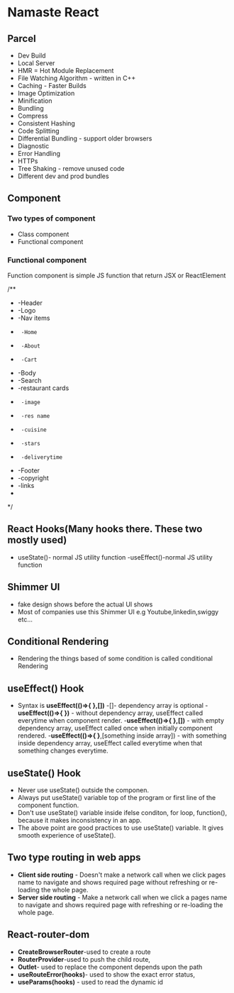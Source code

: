 # Namaste React

## Parcel
- Dev Build
- Local Server
- HMR = Hot Module Replacement
- File Watching Algorithm - written in C++
- Caching - Faster Builds
- Image Optimization
- Minification
- Bundling
- Compress
- Consistent Hashing
- Code Splitting
- Differential Bundling - support older browsers
- Diagnostic
- Error Handling
- HTTPs
- Tree Shaking - remove unused code
- Different dev and prod bundles

## Component 
### Two types of component
- Class component 
- Functional component 
### Functional component
Function component is simple JS function that return JSX or ReactElement

/**
 * -Header
 *  -Logo
 *  -Nav items
 *      -Home
 *      -About
 *      -Cart
 * -Body
 *  -Search
 *  -restaurant cards
 *      -image
 *      -res name
 *      -cuisine
 *      -stars
 *      -deliverytime
 * -Footer
 *  -copyright
 *  -links
 * 
 */

 ## React Hooks(Many hooks there. These two mostly used)
 - useState()- normal JS utility function
 -useEffect()-normal JS utility function

 ## Shimmer UI
 - fake design shows before the actual UI shows 
 - Most of companies use this Shimmer UI e.g Youtube,linkedin,swiggy etc...

 ## Conditional Rendering
 - Rendering the things based of some condition is called conditional Rendering

 ## useEffect() Hook
 - Syntax is **useEffect(()=>{ },[])**
 -[]- dependency array is optional
 -**useEffect(()=>{ })** - without dependency array, useEffect called everytime when component render.
 -**useEffect(()=>{ },[])** - with empty dependency array, useEffect called once when initially component rendered.
 -**useEffect(()=>{ }**,[something inside array]) - with something inside dependency array, useEffect called everytime when that something changes everytime.

 ## useState() Hook
 - Never use useState() outside the componen.
 - Always put useState() variable top of the program or first line of the component function.
 - Don't use useState() variable inside ifelse conditon, for loop, function(), because it makes inconsistency in an app.
 - The above point are good practices to use useState() variable. It gives smooth experience of useState().

 ## Two type routing in web apps
 - **Client side routing** - Doesn't make a network call when we click pages name to navigate and shows required page without refreshing or re-loading the whole page.
 - **Server side routing** - Make a network call when we click a pages name to navigate and shows required page with refreshing or re-loading the whole page.

 ## React-router-dom
 - **CreateBrowserRouter**-used to create a route
 - **RouterProvider**-used to push the child route,
 - **Outlet**- used to replace the component depends upon the path
 - **useRouteError(hooks)**- used to show the exact error status,
 - **useParams(hooks)** - used to read the dynamic id